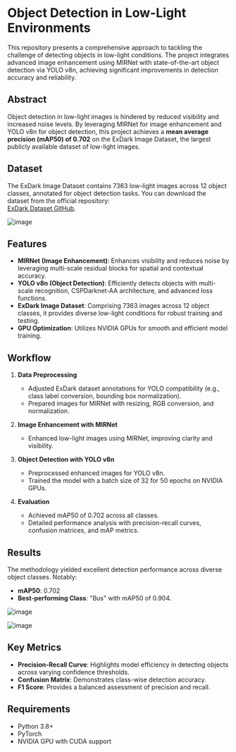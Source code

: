 # Object Detection in Low-Light Environments  

This repository presents a comprehensive approach to tackling the challenge of detecting objects in low-light conditions. The project integrates advanced image enhancement using MIRNet with state-of-the-art object detection via YOLO v8n, achieving significant improvements in detection accuracy and reliability.  

## Abstract  

Object detection in low-light images is hindered by reduced visibility and increased noise levels. By leveraging MIRNet for image enhancement and YOLO v8n for object detection, this project achieves a **mean average precision (mAP50) of 0.702** on the ExDark Image Dataset, the largest publicly available dataset of low-light images.  

## Dataset  

The ExDark Image Dataset contains 7363 low-light images across 12 object classes, annotated for object detection tasks. You can download the dataset from the official repository:  
[ExDark Dataset GitHub](https://github.com/cs-chan/Exclusively-Dark-Image-Dataset).  

![image](https://github.com/user-attachments/assets/b6287541-b420-4b6b-b83c-c2db6d464237)


## Features  
- **MIRNet (Image Enhancement)**: Enhances visibility and reduces noise by leveraging multi-scale residual blocks for spatial and contextual accuracy.  
- **YOLO v8n (Object Detection)**: Efficiently detects objects with multi-scale recognition, CSPDarknet-AA architecture, and advanced loss functions.  
- **ExDark Image Dataset**: Comprising 7363 images across 12 object classes, it provides diverse low-light conditions for robust training and testing.  
- **GPU Optimization**: Utilizes NVIDIA GPUs for smooth and efficient model training.  

## Workflow  

1. **Data Preprocessing**  
   - Adjusted ExDark dataset annotations for YOLO compatibility (e.g., class label conversion, bounding box normalization).  
   - Prepared images for MIRNet with resizing, RGB conversion, and normalization.  

2. **Image Enhancement with MIRNet**  
   - Enhanced low-light images using MIRNet, improving clarity and visibility.  

3. **Object Detection with YOLO v8n**  
   - Preprocessed enhanced images for YOLO v8n.  
   - Trained the model with a batch size of 32 for 50 epochs on NVIDIA GPUs.  

4. **Evaluation**  
   - Achieved mAP50 of 0.702 across all classes.  
   - Detailed performance analysis with precision-recall curves, confusion matrices, and mAP metrics.  

## Results  

The methodology yielded excellent detection performance across diverse object classes. Notably:  
- **mAP50**: 0.702  
- **Best-performing Class**: "Bus" with mAP50 of 0.904.

![image](https://github.com/user-attachments/assets/773d1d4a-b051-4863-90fb-c43399de97f6)

![image](https://github.com/user-attachments/assets/6b214c34-d019-4c38-a411-eda5e547f830)

## Key Metrics  

- **Precision-Recall Curve**: Highlights model efficiency in detecting objects across varying confidence thresholds.  
- **Confusion Matrix**: Demonstrates class-wise detection accuracy.  
- **F1 Score**: Provides a balanced assessment of precision and recall.  

## Requirements  

- Python 3.8+  
- PyTorch  
- NVIDIA GPU with CUDA support  
